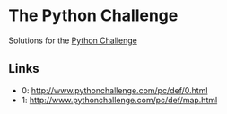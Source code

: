 # The Python Challenge

Solutions for the [Python Challenge](http://www.pythonchallenge.com/)

## Links

* 0: http://www.pythonchallenge.com/pc/def/0.html
* 1: http://www.pythonchallenge.com/pc/def/map.html
